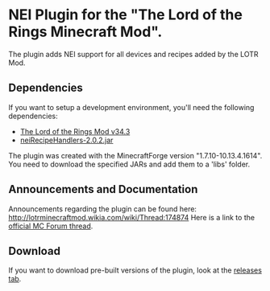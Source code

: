 # NEI Plugin for the "The Lord of the Rings Minecraft Mod".
The plugin adds NEI support for all devices and recipes added by the LOTR Mod.
## Dependencies
If you want to setup a development environment, you'll need the following dependencies:
- [The Lord of the Rings Mod v34.3](http://www.mediafire.com/file/446hjp81vjul738/)
- [neiRecipeHandlers-2.0.2.jar](https://github.com/CraftedMods/nei-recipe-handlers/releases)

The plugin was created with the MinecraftForge version "1.7.10-10.13.4.1614".  
You need to download the specified JARs and add them to a 'libs' folder.
## Announcements and Documentation
Announcements regarding the plugin can be found here: http://lotrminecraftmod.wikia.com/wiki/Thread:174874
Here is a link to the [official MC Forum thread](https://www.minecraftforum.net/forums/mapping-and-modding-java-edition/minecraft-mods/wip-mods/2563743-1-7-10-nei-plugin-for-the-lord-of-the-rings-mod-1).
## Download
If you want to download pre-built versions of the plugin, look at the [releases tab](https://github.com/CraftedMods/nei-lotr/releases).
